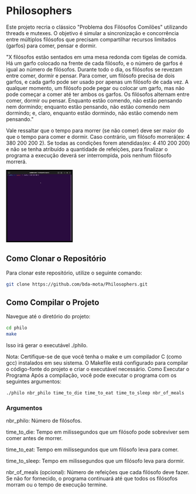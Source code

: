 # Philosophers 

Este projeto recria o clássico "Problema dos Filósofos Comilões" utilizando threads e mutexes. O objetivo é simular a sincronização e concorrência entre múltiplos filósofos que precisam compartilhar recursos limitados (garfos) para comer, pensar e dormir.

"X filósofos estão sentados em uma mesa redonda com tigelas de comida. Há um garfo colocado na frente de cada filósofo, e o número de garfos é igual ao número de filósofos. Durante todo o dia, os filósofos se revezam entre comer, dormir e pensar. Para comer, um filósofo precisa de dois garfos, e cada garfo pode ser usado por apenas um filósofo de cada vez. A qualquer momento, um filósofo pode pegar ou colocar um garfo, mas não pode começar a comer até ter ambos os garfos. Os filósofos alternam entre comer, dormir ou pensar. Enquanto estão comendo, não estão pensando nem dormindo; enquanto estão pensando, não estão comendo nem dormindo; e, claro, enquanto estão dormindo, não estão comendo nem pensando."

Vale ressaltar que o tempo para morrer (se não comer) deve ser maior do que o tempo para comer e dormir. Caso contrário, um filósofo morrerá(ex: 4 380 200 200 2). Se todas as condições forem atendidas(ex: 4 410 200 200) e não se tenha atribuído a quantidade de refeições, para finalizar o programa a execução deverá ser interrompida, pois nenhum filósofo morrerá.

![Gif1](philo.gif)

## Como Clonar o Repositório

Para clonar este repositório, utilize o seguinte comando:

```bash
git clone https://github.com/bda-mota/Philosophers.git
```

## Como Compilar o Projeto
Navegue até o diretório do projeto:

```bash
cd philo
make
```
Isso irá gerar o executável ./philo.

Nota: Certifique-se de que você tenha o make e um compilador C (como gcc) instalados em seu sistema. O Makefile está configurado para compilar o código-fonte do projeto e criar o executável necessário.
Como Executar o Programa
Após a compilação, você pode executar o programa com os seguintes argumentos:

```bash
./philo nbr_philo time_to_die time_to_eat time_to_sleep nbr_of_meals
```
### Argumentos

nbr_philo: Número de filósofos.

time_to_die: Tempo em milissegundos que um filósofo pode sobreviver sem comer antes de morrer.

time_to_eat: Tempo em milissegundos que um filósofo leva para comer.

time_to_sleep: Tempo em milissegundos que um filósofo leva para dormir.

nbr_of_meals (opcional): Número de refeições que cada filósofo deve fazer. Se não for fornecido, o programa continuará até que todos os filósofos morram ou o tempo de execução termine.

